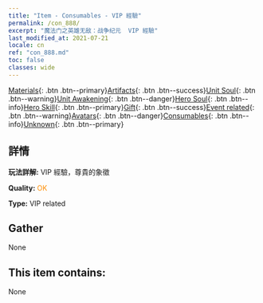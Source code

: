 ```yaml
---
title: "Item - Consumables - VIP 經驗"
permalink: /con_888/
excerpt: "魔法门之英雄无敌：战争纪元  VIP 經驗"
last_modified_at: 2021-07-21
locale: cn
ref: "con_888.md"
toc: false
classes: wide
---
```

 [Materials](/ItemsCN/){: .btn .btn--primary}[Artifacts](/ItemsCN/Artifacts/){: .btn .btn--success}[Unit Soul](/ItemsCN/UnitSoul/){: .btn .btn--warning}[Unit Awakening](/ItemsCN/UnitAwakening/){: .btn .btn--danger}[Hero Soul](/ItemsCN/HeroSoul/){: .btn .btn--info}[Hero Skill](/ItemsCN/HeroSkill/){: .btn .btn--primary}[Gift](/ItemsCN/Gift/){: .btn .btn--success}[Event related](/ItemsCN/Events/){: .btn .btn--warning}[Avatars](/ItemsCN/Avatars/){: .btn .btn--danger}[Consumables](/ItemsCN/Consumables/){: .btn .btn--info}[Unknown](/ItemsCN/Unknown/){: .btn .btn--primary}

## 詳情
 **玩法詳解:** VIP 經驗，尊貴的象徵

 **Quality:** <span style="color: #FF8C00">OK</span>

 **Type:** VIP related

## Gather

  None

## This item contains:

  None

